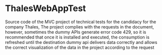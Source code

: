 # ThalesWebAppTest

Source code of the MVC project of technical tests for the candidacy for the company Thales,
The project complies with the requests in the document, however, sometimes the dummy APIs 
generate error code 429, so it is recommended that once it is installed and executed, 
the consumption is refreshed until the destination dummy api delivers data correctly and allows
the correct visualization of the data in the project according to the request
